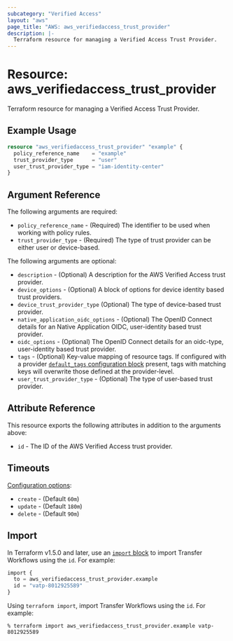 ```yaml
---
subcategory: "Verified Access"
layout: "aws"
page_title: "AWS: aws_verifiedaccess_trust_provider"
description: |-
  Terraform resource for managing a Verified Access Trust Provider.
---
```


# Resource: aws_verifiedaccess_trust_provider

Terraform resource for managing a Verified Access Trust Provider.

## Example Usage

```terraform
resource "aws_verifiedaccess_trust_provider" "example" {
  policy_reference_name    = "example"
  trust_provider_type      = "user"
  user_trust_provider_type = "iam-identity-center"
}
```

## Argument Reference

The following arguments are required:

* `policy_reference_name` - (Required) The identifier to be used when working with policy rules.
* `trust_provider_type` - (Required) The type of trust provider can be either user or device-based.

The following arguments are optional:

* `description` - (Optional) A description for the AWS Verified Access trust provider.
* `device_options` - (Optional) A block of options for device identity based trust providers.
* `device_trust_provider_type` (Optional) The type of device-based trust provider.
* `native_application_oidc_options` - (Optional) The OpenID Connect details for an Native Application OIDC, user-identity based trust provider.
* `oidc_options` - (Optional) The OpenID Connect details for an oidc-type, user-identity based trust provider.
* `tags` - (Optional) Key-value mapping of resource tags. If configured with a provider [`default_tags` configuration block](https://registry.terraform.io/providers/hashicorp/aws/latest/docs#default_tags-configuration-block) present, tags with matching keys will overwrite those defined at the provider-level.
* `user_trust_provider_type` - (Optional) The type of user-based trust provider.

## Attribute Reference

This resource exports the following attributes in addition to the arguments above:

* `id` - The ID of the AWS Verified Access trust provider.

## Timeouts

[Configuration options](https://developer.hashicorp.com/terraform/language/resources/syntax#operation-timeouts):

* `create` - (Default `60m`)
* `update` - (Default `180m`)
* `delete` - (Default `90m`)

## Import

In Terraform v1.5.0 and later, use an [`import` block](https://developer.hashicorp.com/terraform/language/import) to import Transfer Workflows using the `id`. For example:

```terraform
import {
  to = aws_verifiedaccess_trust_provider.example
  id = "vatp-8012925589"
}
```

Using `terraform import`, import Transfer Workflows using the  `id`. For example:

```console
% terraform import aws_verifiedaccess_trust_provider.example vatp-8012925589
```
